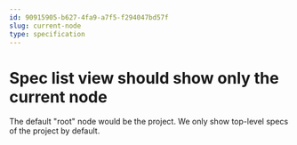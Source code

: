 ```yaml
---
id: 90915905-b627-4fa9-a7f5-f294047bd57f
slug: current-node
type: specification
---
```


# Spec list view should show only the current node

The default "root" node would be the project. We only show top-level specs of the project by default.
